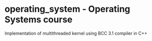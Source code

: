 # operating_system - Operating Systems course
Implementation of multithreaded kernel using BCC 3.1 compiler in C++
